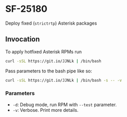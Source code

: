 # SF-25180
Deploy fixed (`strictrtp`) Asterisk packages


## Invocation

To apply hotfixed Asterisk RPMs run
```bash
curl -sSL https://git.io/JJNLk | /bin/bash
```

Pass parameters to the bash pipe like so:
```bash
curl -sSL https://git.io/JJNLk | /bin/bash -s -- -v
```

### Parameters
* `-d`: Debug mode, run RPM with `--test` parameter.
* `-v`: Verbose. Print more details.

